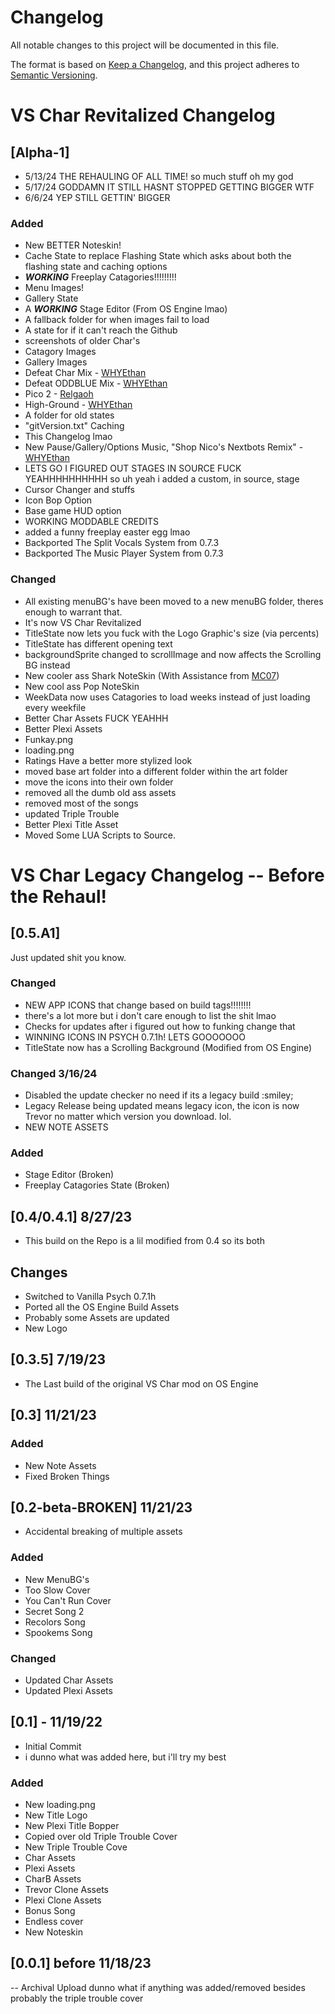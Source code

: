 # Changelog

All notable changes to this project will be documented in this file.

The format is based on [Keep a Changelog](https://keepachangelog.com/en/1.1.0/),
and this project adheres to [Semantic Versioning](https://semver.org/spec/v2.0.0.html).

# VS Char Revitalized Changelog

## [Alpha-1]

- 5/13/24 THE REHAULING OF ALL TIME! so much stuff oh my god 
- 5/17/24 GODDAMN IT STILL HASNT STOPPED GETTING BIGGER WTF
- 6/6/24 YEP STILL GETTIN' BIGGER

### Added

- New BETTER Noteskin!
- Cache State to replace Flashing State which asks about both the flashing state and caching options
- ***WORKING*** Freeplay Catagories!!!!!!!!!
- Menu Images!
- Gallery State
- A ***WORKING*** Stage Editor (From OS Engine lmao)
- A fallback folder for when images fail to load
- A state for if it can't reach the Github
- screenshots of older Char's
- Catagory Images
- Gallery Images
- Defeat Char Mix - [WHYEthan](https://www.youtube.com/@Yung_ethan)
- Defeat ODDBLUE Mix - [WHYEthan](https://www.youtube.com/@Yung_ethan)
- Pico 2 - [Relgaoh](https://www.youtube.com/@Relgaoh)
- High-Ground - [WHYEthan](https://www.youtube.com/@Yung_ethan)
- A folder for old states
- "gitVersion.txt" Caching
- This Changelog lmao
- New Pause/Gallery/Options Music, "Shop Nico's Nextbots Remix" - [WHYEthan](https://www.youtube.com/@Yung_ethan)
- LETS GO I FIGURED OUT STAGES IN SOURCE FUCK YEAHHHHHHHHHH so uh yeah i added a custom, in source, stage
- Cursor Changer and stuffs
- Icon Bop Option
- Base game HUD option
- WORKING MODDABLE CREDITS
- added a funny freeplay easter egg lmao
- Backported The Split Vocals System from 0.7.3
- Backported The Music Player System from 0.7.3


### Changed

- All existing menuBG's have been moved to a new menuBG folder, theres enough to warrant that.
- It's now VS Char Revitalized
- TitleState now lets you fuck with the Logo Graphic's size (via percents)
- TitleState has different opening text
- backgroundSprite changed to scrollImage and now affects the Scrolling BG instead
- New cooler ass Shark NoteSkin (With Assistance from [MC07](https://www.youtube.com/@MC0777))
- New cool ass Pop NoteSkin
- WeekData now uses Catagories to load weeks instead of just loading every weekfile
- Better Char Assets FUCK YEAHHH
- Better Plexi Assets
- Funkay.png
- loading.png
- Ratings Have a better more stylized look
- moved base art folder into a different folder within the art folder
- move the icons into their own folder
- removed all the dumb old ass assets
- removed most of the songs
- updated Triple Trouble
- Better Plexi Title Asset
- Moved Some LUA Scripts to Source.


# VS Char Legacy Changelog -- Before the Rehaul!
 
## [0.5.A1]

Just updated shit you know.

### Changed
- NEW APP ICONS that change based on build tags!!!!!!!!
- there's a lot more but i don't care enough to list the shit lmao
- Checks for updates after i figured out how to funking change that
- WINNING ICONS IN PSYCH 0.7.1h! LETS GOOOOOOO
- TitleState now has a Scrolling Background (Modified from OS Engine)

### Changed 3/16/24
- Disabled the update checker no need if its a legacy build :smiley;
- Legacy Release being updated means legacy icon, the icon is now Trevor no matter which version you download. lol.
- NEW NOTE ASSETS

### Added

- Stage Editor (Broken)
- Freeplay Catagories State (Broken)


## [0.4/0.4.1] 8/27/23

- This build on the Repo is a lil modified from 0.4 so its both

## Changes

- Switched to Vanilla Psych 0.7.1h
- Ported all the OS Engine Build Assets
- Probably some Assets are updated
- New Logo

## [0.3.5] 7/19/23

- The Last build of the original VS Char mod on OS Engine

## [0.3] 11/21/23

### Added

- New Note Assets
- Fixed Broken Things

## [0.2-beta-BROKEN] 11/21/23

- Accidental breaking of multiple assets

### Added

- New MenuBG's
- Too Slow Cover
- You Can't Run Cover
- Secret Song 2
- Recolors Song
- Spookems Song

### Changed

- Updated Char Assets
- Updated Plexi Assets

## [0.1] - 11/19/22

- Initial Commit
- i dunno what was added here, but i'll try my best

### Added

- New loading.png
- New Title Logo
- New Plexi Title Bopper
- Copied over old Triple Trouble Cover
- New Triple Trouble Cove
- Char Assets
- Plexi Assets
- CharB Assets
- Trevor Clone Assets
- Plexi Clone Assets
- Bonus Song
- Endless cover
- New Noteskin

## [0.0.1] before 11/18/23

-- Archival Upload dunno what if anything was added/removed besides probably the triple trouble cover